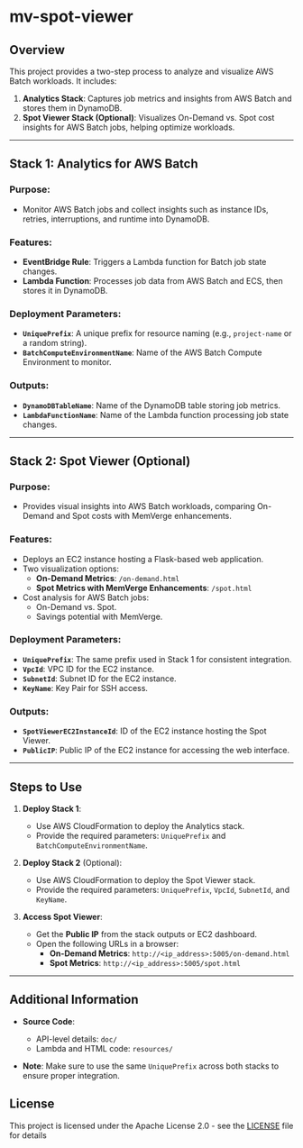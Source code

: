 # mv-spot-viewer


## Overview

This project provides a two-step process to analyze and visualize AWS Batch workloads. It includes:
1. **Analytics Stack**: Captures job metrics and insights from AWS Batch and stores them in DynamoDB.
2. **Spot Viewer Stack (Optional)**: Visualizes On-Demand vs. Spot cost insights for AWS Batch jobs, helping optimize workloads.

---

## **Stack 1: Analytics for AWS Batch**

### Purpose:
- Monitor AWS Batch jobs and collect insights such as instance IDs, retries, interruptions, and runtime into DynamoDB.

### Features:
- **EventBridge Rule**: Triggers a Lambda function for Batch job state changes.
- **Lambda Function**: Processes job data from AWS Batch and ECS, then stores it in DynamoDB.

### Deployment Parameters:
- **`UniquePrefix`**: A unique prefix for resource naming (e.g., `project-name` or a random string).
- **`BatchComputeEnvironmentName`**: Name of the AWS Batch Compute Environment to monitor.

### Outputs:
- **`DynamoDBTableName`**: Name of the DynamoDB table storing job metrics.
- **`LambdaFunctionName`**: Name of the Lambda function processing job state changes.

---

## **Stack 2: Spot Viewer (Optional)**

### Purpose:
- Provides visual insights into AWS Batch workloads, comparing On-Demand and Spot costs with MemVerge enhancements.

### Features:
- Deploys an EC2 instance hosting a Flask-based web application.
- Two visualization options:
  - **On-Demand Metrics**: `/on-demand.html`
  - **Spot Metrics with MemVerge Enhancements**: `/spot.html`
- Cost analysis for AWS Batch jobs:
  - On-Demand vs. Spot.
  - Savings potential with MemVerge.

### Deployment Parameters:
- **`UniquePrefix`**: The same prefix used in Stack 1 for consistent integration.
- **`VpcId`**: VPC ID for the EC2 instance.
- **`SubnetId`**: Subnet ID for the EC2 instance.
- **`KeyName`**: Key Pair for SSH access.

### Outputs:
- **`SpotViewerEC2InstanceId`**: ID of the EC2 instance hosting the Spot Viewer.
- **`PublicIP`**: Public IP of the EC2 instance for accessing the web interface.

---

## **Steps to Use**

1. **Deploy Stack 1**:
   - Use AWS CloudFormation to deploy the Analytics stack.
   - Provide the required parameters: `UniquePrefix` and `BatchComputeEnvironmentName`.

2. **Deploy Stack 2** (Optional):
   - Use AWS CloudFormation to deploy the Spot Viewer stack.
   - Provide the required parameters: `UniquePrefix`, `VpcId`, `SubnetId`, and `KeyName`.

3. **Access Spot Viewer**:
   - Get the **Public IP** from the stack outputs or EC2 dashboard.
   - Open the following URLs in a browser:
     - **On-Demand Metrics**: `http://<ip_address>:5005/on-demand.html`
     - **Spot Metrics**: `http://<ip_address>:5005/spot.html`

---

## Additional Information

- **Source Code**:
  - API-level details: `doc/`
  - Lambda and HTML code: `resources/`

- **Note**: Make sure to use the same `UniquePrefix` across both stacks to ensure proper integration.


## License
This project is licensed under the Apache License 2.0 - see the [LICENSE](LICENSE) file for details
